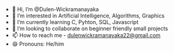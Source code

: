 - 👋 Hi, I’m @Dulen-Wickramanayaka
- 👀 I’m interested in Artificial Intelligence, Algorithms, Graphics
- 🌱 I’m currently learning C, Pyhton, SQL, Javascript
- 💞️ I’m looking to collaborate on beginner friendly small projects
- 📫 How to reach me - dulenwickramanayaka22@gmail.com
- 😄 Pronouns: He/him
